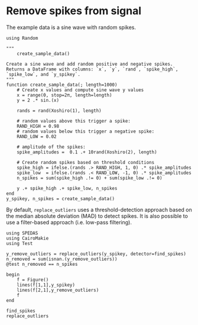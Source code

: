 # Remove spikes from signal

The example data is a sine wave with random spikes.

```@example spikes
using Random

"""
    create_sample_data()

Create a sine wave and add random positive and negative spikes.
Returns a DataFrame with columns: `x`, `y`, `rand`, `spike_high`, `spike_low`, and `y_spikey`.
"""
function create_sample_data(; length=1000)
    # Create x values and compute sine wave y values
    x = range(0, stop=2π, length=length)
    y = 2 .* sin.(x)

    rands = rand(Xoshiro(1), length)

    # random values above this trigger a spike:
    RAND_HIGH = 0.98
    # random values below this trigger a negative spike:
    RAND_LOW = 0.02

    # amplitude of the spikes:
    spike_amplitudes =  0.1 .+ 10rand(Xoshiro(2), length)

    # Create random spikes based on threshold conditions
    spike_high = ifelse.(rands .> RAND_HIGH, 1, 0) .* spike_amplitudes
    spike_low  = ifelse.(rands .< RAND_LOW, -1, 0) .* spike_amplitudes
    n_spikes = sum(spike_high .!= 0) + sum(spike_low .!= 0)

    y .+ spike_high .+ spike_low, n_spikes
end
y_spikey, n_spikes = create_sample_data()
```

By default, `replace_outliers` uses a threshold-detection approach based on the median absolute deviation (MAD) to detect spikes. It is also possible to use a filter-based approach (i.e. low-pass filtering).

```@example spikes
using SPEDAS
using CairoMakie
using Test

y_remove_outliers = replace_outliers(y_spikey, detector=find_spikes)
n_removed = sum(isnan.(y_remove_outliers))
@test n_removed == n_spikes

begin
    f = Figure()
    lines(f[1,1],y_spikey)
    lines(f[2,1],y_remove_outliers)
    f
end
```

```@docs
find_spikes
replace_outliers
```
